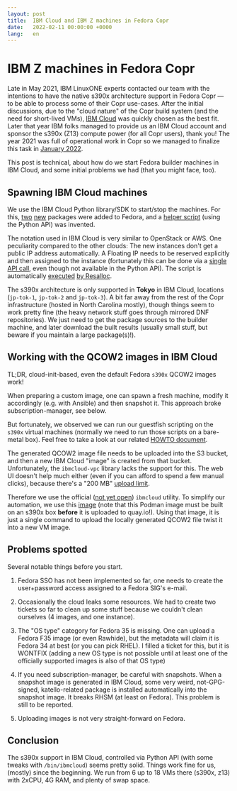 ```yaml
---
layout: post
title:  IBM Cloud and IBM Z machines in Fedora Copr
date:   2022-02-11 00:00:00 +0000
lang:   en
---
```


IBM Z machines in Fedora Copr
=============================

Late in May 2021, IBM LinuxONE experts contacted our team with the intentions to
have the native s390x architecture support in Fedora Copr — to be able to
process some of their Copr use-cases.  After the initial discussions, due to the
"cloud nature" of the Copr build system (and the need for short-lived VMs),
[IBM Cloud][ibm-cloud] was quickly chosen as the best fit.  Later that year
IBM folks managed to provide us an IBM Cloud account and sponsor
the s390x (Z13) compute power (for all Copr users), thank you!  The year 2021
was full of operational work in Copr so we managed to finalize this task in
[January 2022][announcement].

This post is technical, about how do we start Fedora builder machines in IBM
Cloud, and some initial problems we had (that you might face, too).


Spawning IBM Cloud machines
---------------------------

We use the IBM Cloud Python library/SDK to start/stop the machines.  For this,
[two][sdk-package] [new][cli-package] packages were added to Fedora, and a
[helper script][helper-script] (using the Python API) was invented.

The notation used in IBM Cloud is very similar to OpenStack or AWS.  One
peculiarity compared to the other clouds:  The new instances don't get a public
IP address automatically.  A Floating IP needs to be reserved explicitly and
then assigned to the instance (fortunately this can be done via
a [single API call][floating-api-call], even though not available in the Python
API).  The script is automatically [executed][resalloc-config]
[by Resalloc][resalloc-config-2].

The s390x architecture is only supported in **Tokyo** in IBM Cloud, locations
(`jp-tok-1`, `jp-tok-2` and `jp-tok-3`).  A bit far away from the rest of the
Copr infrastructure (hosted in North Carolina mostly), though things seem to
work pretty fine (the heavy network stuff goes through mirrored DNF
repositories).  We just need to get the package sources to the builder machine,
and later download the built results (usually small stuff, but beware if you
maintain a large package(s)!).


Working with the QCOW2 images in IBM Cloud
------------------------------------------

TL;DR, cloud-init-based, even the default Fedora `s390x` QCOW2 images work!

When preparing a custom image, one can spawn a fresh machine, modify it
accordingly (e.g. with Ansible) and then snapshot it.  This approach broke
subscription-manager, see below.

But fortunately, we observed we can run our guestfish scripting on
the `s390x` virtual machines (normally we need to run those scripts on a
bare-metal box).  Feel free to take a look at our related
[HOWTO document][generate-images].

The generated QCOW2 image file needs to be uploaded into the S3 bucket, and then
a new IBM Cloud "image" is created from that bucket.  Unfortunately, the
`ibmcloud-vpc` library lacks the support for this.  The web UI doesn't help much
either (even if you can afford to spend a few manual clicks), because there's
a "200 MB" [upload limit][upload-limit].

Therefore we use the official ([not yet open][ibmcloud-cli-request]) `ibmcloud`
utility.  To simplify our automation, we use this [image][s390x-image]
(note that this Podman image must be built on an s390x box **before** it is
uploaded to quay.io!).  Using that image, it is just a single command to upload
the locally generated QCOW2 file twist it into a new VM image.


Problems spotted
----------------

Several notable things before you start.

1. Fedora SSO has not been implemented so far, one needs to create
   the user+password access assigned to a Fedora SIG's e-mail.

2. Occasionally the cloud leaks some resources.  We had to create two tickets so
   far to clean up some stuff because we couldn't clean ourselves (4 images, and
   one instance).

3. The "OS type" category for Fedora 35 is missing.  One can upload a Fedora F35
   image (or even Rawhide), but the metadata will claim it is Fedora 34 at
   best (or you can pick RHEL).  I filled a ticket for this, but it is WONTFIX
   (adding a new OS type is not possible until at least one of the officially
   supported images is also of that OS type)

4. If you need subscription-manager, be careful with snapshots.  When a snapshot
   image is generated in IBM Cloud, some very weird, not-GPG-signed,
   katello-related package is installed automatically into the snapshot image.
   It breaks RHSM (at least on Fedora).  This problem is still to be reported.

5. Uploading images is not very straight-forward on Fedora.

Conclusion
----------

The s390x support in IBM Cloud, controlled via Python API (with some tweaks with
`/bin/ibmcloud`) seems pretty solid.  Things work fine for us, (mostly) since
the beginning.  We run from 6 up to 18 VMs there (s390x, z13) with 2xCPU,
4G RAM, and plenty of swap space.


[ibm-cloud]: https://cloud.ibm.com
[sdk-package]: https://src.fedoraproject.org/rpms/python-ibm-cloud-sdk-core
[cli-package]: https://src.fedoraproject.org/rpms/python-ibm-vpc
[helper-script]: https://pagure.io/fedora-infra/ansible/blob/ddd65268d5646c45f204dcebd749f69ba149ef74/f/roles/copr/backend/templates/resalloc/ibm-cloud-vm.j2
[floating-api-call]: https://pagure.io/fedora-infra/ansible/blob/ddd65268d5646c45f204dcebd749f69ba149ef74/f/roles/copr/backend/templates/resalloc/ibm-cloud-vm.j2#_85-108
[announcement]: https://lists.fedoraproject.org/archives/list/copr-devel@lists.fedorahosted.org/message/AR3ZDKET3EXZHV3MSU3UHMO7EIKBGAN2/
[resalloc-config]: https://pagure.io/fedora-infra/ansible/blob/ddd65268d5646c45f204dcebd749f69ba149ef74/f/roles/copr/backend/templates/resalloc/pools.yaml#_144-145
[resalloc-config-2]: https://pagure.io/fedora-infra/ansible/blob/ddd65268d5646c45f204dcebd749f69ba149ef74/f/roles/copr/backend/templates/resalloc/vm-delete.j2#_24-25
[generate-images]: https://docs.pagure.org/copr.copr/how_to_upgrade_builders.html#prepare-ibmcloud-source-images
[ibmcloud-cli-request]: https://github.com/IBM-Cloud/ibm-cloud-cli-release/issues/162
[s390x-image]: https://github.com/praiskup/ibmcloud-cli-fedora-container
[upload-limit]: https://cloud.ibm.com/docs/vpc?topic=vpc-managing-images#import-custom-image
